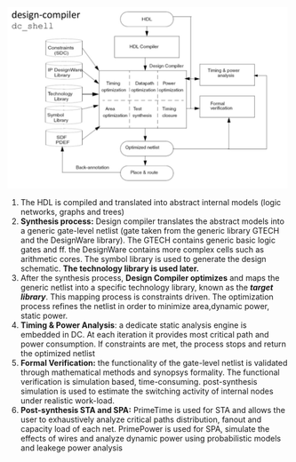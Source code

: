 ![](../media/Pasted%20image%2020230522120041.png)

1. The HDL is compiled and translated into abstract internal models (logic networks, graphs and trees)
2. **Synthesis process:** Design compiler translates the abstract models into a generic gate-level netlist (gate taken from the generic library GTECH and the DesignWare library). The GTECH contains generic basic logic gates and ff. the DesignWare contains more complex cells such as arithmetic cores. The symbol library is used to generate the design schematic. **The technology library is used later.**
3. After the synthesis process, **Design Compiler optimizes** and maps the generic netlist into a specific technology library, known as the ***target library***. This mapping process is constraints driven. The optimization process refines the netlist in order to minimize area,dynamic power, static power.
4. **Timing & Power Analysis**: a dedicate static analysis engine is embedded in DC. At each iteration it provides most critical path and power consumption. If constraints are met, the process stops and return the optimized netlist
5. **Formal Verification:** the functionality of the gate-level netlist is validated through mathematical methods and synopsys formality. The functional verification is simulation based, time-consuming. post-synthesis simulation is used to estimate the switching activity of internal nodes under realistic work-load.
6. **Post-synthesis STA and SPA:** PrimeTime is used for STA and allows the user to exhaustively analyze critical paths distribution, fanout and capacity load of each net. PrimePower is used for SPA, simulate the effects of wires and analyze dynamic power using probabilistic models and leakege power analysis